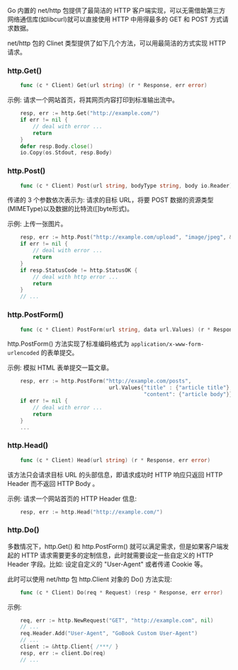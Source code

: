
Go 内置的 net/http 包提供了最简洁的 HTTP 客户端实现，可以无需借助第三方网络通信库(如libcurl)就可以直接使用 HTTP 中用得最多的 GET 和 POST 方式请求数据。

net/http 包的 Clinet 类型提供了如下几个方法，可以用最简洁的方式实现 HTTP 请求。

### http.Get()

```go
    func (c * Client) Get(url string) (r * Response, err error)
```

示例: 请求一个网站首页，将其网页内容打印到标准输出流中。
```go
    resp, err := http.Get("http://example.com/")
    if err != nil {
        // deal with error ...
        return
    }
    defer resp.Body.close()
    io.Copy(os.Stdout, resp.Body)
```


### http.Post()

```go
    func (c * Client) Post(url string, bodyType string, body io.Reader) (r * Response, err error)
```
传递的 3 个参数依次表示为: 请求的目标 URL，将要 POST 数据的资源类型(MIMEType)以及数据的比特流([]byte形式)。

示例: 上传一张图片。
```go
    resp, err := http.Post("http://example.com/upload", "image/jpeg", &imageDataBuf)
    if err != nil {
        // deal with error ...
        return
    }
    if resp.StatusCode != http.StatusOK {
        // deal with http error ...
        return
    }
    // ...
```


### http.PostForm()

```go
    func (c * Client) PostForm(url string, data url.Values) (r * Response, err error)
```
http.PostForm() 方法实现了标准编码格式为 `application/x-www-form-urlencoded` 的表单提交。

示例: 模拟 HTML 表单提交一篇文章。
```go
    resp, err := http.PostForm("http://example.com/posts",
                                url.Values{"title" : {"article title"},
                                           "content": {"article body"}})
    if err != nil {
        // deal with error ...
        return
    }
    ...
```


### http.Head()

```go
    func (c * Client) Head(url string) (r * Response, err error)
```
该方法只会请求目标 URL 的头部信息，即请求成功时 HTTP 响应只返回 HTTP Header 而不返回 HTTP Body 。

示例: 请求一个网站首页的 HTTP Header 信息:
```go
    resp, err := http.Head("http://example.com/")
```


### http.Do()

多数情况下，http.Get() 和 http.PostForm() 就可以满足需求，但是如果客户端发起的 HTTP 请求需要更多的定制信息，此时就需要设定一些自定义的 HTTP Header 字段。比如: 设定自定义的 "User-Agent" 或者传递 Cookie 等。

此时可以使用 net/http 包 http.Client 对象的 Do() 方法实现:
```go
    func (c * Client) Do(req * Request) (resp * Response, err error)
```

示例:
```go
    req, err := http.NewRequest("GET", "http://example.com", nil)
    // ...
    req.Header.Add("User-Agent", "GoBook Custom User-Agent")
    // ...
    client := &http.Client{ /***/ }
    resp, err := client.Do(req)
    // ...
```
